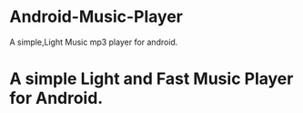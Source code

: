 # Android-Music-Player
A simple,Light Music mp3 player for android.
<h1>A simple  Light  and Fast Music Player for Android.</h1>
